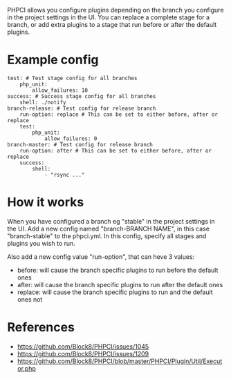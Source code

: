 PHPCI allows you configure plugins depending on the branch you configure in the project settings in the UI. You can replace a complete stage for a branch, or add extra plugins to a stage that run before or after the default plugins.

# Example config
    test: # Test stage config for all branches
        php_unit:
            allow_failures: 10
    success: # Success stage config for all branches
        shell: ./notify
    branch-release: # Test config for release branch
        run-option: replace # This can be set to either before, after or replace
        test:
            php_unit:
                allow_failures: 0
    branch-master: # Test config for release branch
        run-option: after # This can be set to either before, after or replace
        success:
            shell:
                - "rsync ..."

# How it works
When you have configured a branch eg "stable" in the project settings in the UI. Add a new config named "branch-BRANCH NAME", in this case "branch-stable" to the phpci.yml. In this config, specify all stages and plugins you wish to run.

Also add a new config value "run-option", that can heve 3 values:
* before: will cause the branch specific plugins to run before the default ones
* after: will cause the branch specific plugins to run after the default ones
* replace: will cause the branch specific plugins to run and the default ones not

# References
* https://github.com/Block8/PHPCI/issues/1045
* https://github.com/Block8/PHPCI/issues/1209
* https://github.com/Block8/PHPCI/blob/master/PHPCI/Plugin/Util/Executor.php